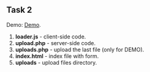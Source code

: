 ## Task 2

Demo: [Demo](http://trofymenko.zzz.com.ua).

1. **loader.js** - client-side code.
2. **upload.php** - server-side code.
3. **uploads.php** - upload the last file (only for DEMO).
4. **index.html** - index file with form.
5. **uploads** - upload files directory.